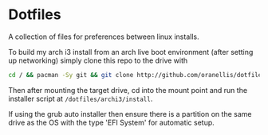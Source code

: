 # Dotfiles
A collection of files for preferences between linux installs.

To build my arch i3 install from an arch live boot environment (after setting up networking) simply clone this repo to the drive with 
```bash
cd / && pacman -Sy git && git clone http://github.com/oranellis/dotfiles
```
Then after mounting the target drive, cd into the mount point and run the installer script at `/dotfiles/archi3/install`.

If using the grub auto installer then ensure there is a partition on the same drive as the OS with the type 'EFI System' for automatic setup.
